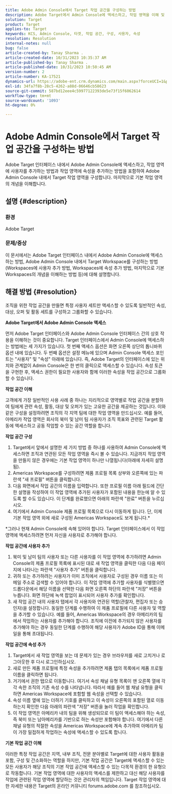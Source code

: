 ```yaml
---
title: Adobe Admin Console에서 Target 작업 공간을 구성하는 방법
description: Adobe Target에서 Admin Console에 액세스하고, 작업 영역을 이해 및 구성하고, 사용자 및 속성을 추가하는 방법을 알아봅니다.
solution: Target
product: Target
applies-to: Target
keywords: KCS, Admin Console, 타겟, 작업 공간, 구성, 사용자, 속성
resolution: Resolution
internal-notes: null
bug: false
article-created-by: Tanay Sharma .
article-created-date: 10/31/2023 10:35:37 AM
article-published-by: Tanay Sharma .
article-published-date: 10/31/2023 10:50:45 AM
version-number: 2
article-number: KA-17521
dynamics-url: https://adobe-ent.crm.dynamics.com/main.aspx?forceUCI=1&pagetype=entityrecord&etn=knowledgearticle&id=cd0bb035-d977-ee11-8179-6045bd006149
exl-id: 34fa7f8b-28c5-4262-a88d-06646cb58623
source-git-commit: 587bd12eee4c59977122393de5e73f15f6062614
workflow-type: tm+mt
source-wordcount: '1093'
ht-degree: 0%

---
```


# Adobe Admin Console에서 Target 작업 공간을 구성하는 방법


Adobe Target 인터페이스 내에서 Adobe Admin Console에 액세스하고, 작업 영역에 사용자를 추가하는 방법과 작업 영역에 속성을 추가하는 방법을 포함하여 Adobe Admin Console 내에서 Target 작업 영역을 구성합니다. 마지막으로 기본 작업 영역의 개념을 이해합니다.

## 설명 {#description}


### 환경

Adobe Target

### 문제/증상

이 문서에서는 Adobe Target 인터페이스 내에서 Adobe Admin Console에 액세스하는 방법, Adobe Admin Console 내에서 Target Workspace를 구성하는 방법(Workspaces에 사용자 추가 방법, Workspaces에 속성 추가 방법, 마지막으로 기본 Workspaces의 개념을 이해하는 방법 등)에 대해 설명합니다.


## 해결 방법 {#resolution}


조직을 위한 작업 공간을 만들면 특정 사용자 세트만 액세스할 수 있도록 일반적인 속성, 대상, 오퍼 및 활동 세트를 구성하고 그룹화할 수 있습니다.

<b>Adobe Target에서 Adobe Admin Console 액세스</b>

먼저 Adobe Target 인터페이스와 Adobe Admin Console 인터페이스 간의 상호 작용을 이해하는 것이 중요합니다. Target 인터페이스에서 Admin Console에 액세스하는 방법에는 세 가지가 있습니다. 첫 번째 액세스 옵션은 화면 오른쪽 상단의 톱니바퀴 옵션 내에 있습니다. 두 번째 옵션은 설정 메뉴에 있으며 Admin Console 액세스 포인트는 &quot;사용자&quot; 및 &quot;속성&quot; 아래에 있습니다. 즉, Adobe Target의 인터페이스에 있는 위치와 관계없이 Admin Console은 한 번의 클릭으로 액세스할 수 있습니다. 속성 토큰을 구현한 후, 액세스 권한이 필요한 사용자와 함께 이러한 속성을 작업 공간으로 그룹화할 수 있습니다.

<b>작업 공간 이해</b>

고객에게 가장 일반적인 사용 사례 중 하나는 지리적으로 영역별로 작업 공간을 분할하여 팀에게 관련 속성, 활동, 대상 및 오퍼가 있는 고유한 공간을 제공하는 것입니다. 이와 같은 구성을 설정하려면 조직의 각 지역 팀에 대한 작업 영역을 만드십시오. 예를 들어, 아메리카 작업 영역은 회사의 북미 및 남미 팀 사용자가 조직 목표와 관련된 Target 활동에 액세스하고 공동 작업할 수 있는 공간 역할을 합니다.

<b>작업 공간 구성</b>

1. Target에서 앞에서 설명한 세 가지 방법 중 하나를 사용하여 Admin Console에 액세스하면 조직과 연관된 모든 작업 영역을 즉시 볼 수 있습니다. 지금까지 작업 영역을 만들지 않은 경우에는 기본 작업 영역이 하나만 나열됩니다(아래에 자세히 설명됨).
2. Americas Workspace를 구성하려면 제품 프로필 목록 상부와 오른쪽에 있는 파란색 &quot;새 프로필&quot; 버튼을 클릭합니다.
3. 다음 화면에서 작업 공간의 이름을 입력합니다. 또한 프로필 이름 아래 필드에 간단한 설명을 작성하여 이 작업 영역에 추가된 사용자가 포함된 내용을 한눈에 알 수 있도록 할 수도 있습니다. 이 단계를 완료했으면 아래의 파란색 &quot;완료&quot; 버튼을 누르십시오.
4. 여기에서 Admin Console 제품 프로필 목록으로 다시 이동하게 됩니다. 단, 이제 기본 작업 영역 외에 새로 구성된 Americas Workspace도 보게 됩니다.\*


\*그러나 현재 Admin Console에 속해 있어야 합니다. Target 인터페이스에서 이 작업 영역에 액세스하려면 먼저 자신을 사용자로 추가해야 합니다.

<b>작업 공간에 사용자 추가</b>

1. 북미 및 남미 팀의 사용자 또는 다른 사용자를 이 작업 영역에 추가하려면 Admin Console의 제품 프로필 목록에 표시된 대로 새 작업 영역을 클릭한 다음 다음 페이지에 나타나는 파란색 &quot;사용자 추가&quot; 버튼을 클릭합니다.
2. 귀하 또는 추가하려는 사용자가 이미 조직에서 사용자로 구성된 경우 이름 또는 이메일 주소로 검색할 수 있어야 합니다. 이 작업 영역에 추가할 사용자를 식별했으면 드롭다운에서 해당 이름을 선택한 다음 화면 오른쪽 하단의 파란색 &quot;저장&quot; 버튼을 누릅니다. 화면 하단에 녹색 팝업이 표시되어 사용자 추가를 확인합니다.
3. 새 작업 공간 내의 사용자 탭에서 각 사용자와 연관된 역할(관찰자, 편집자 또는 승인자)을 설정합니다. 동일한 단계를 수행하여 이 제품 프로필에 다른 사용자 및 역할을 추가할 수 있습니다. 예를 들어, Americas Workspace의 경우 아메리카의 팀에서 작업하는 사용자를 추가해야 합니다. 조직에 이전에 추가되지 않은 사용자를 추가해야 하는 경우 동일한 단계를 수행하여 해당 사용자가 Adobe ID을 통해 이메일을 통해 초대됩니다.


<b>작업 공간에 속성 추가</b>

1. Target에서 새 작업 영역을 보는 데 문제가 있는 경우 브라우저를 새로 고치거나 로그아웃한 후 다시 로그인하십시오.
2. 새로 만든 제품 프로필에 특정 속성을 추가하려면 제품 탭의 목록에서 제품 프로필 이름을 클릭하면 됩니다.
3. 거기에서 권한 탭으로 이동합니다. 여기서 속성 채널 유형 목록이 맨 오른쪽 열에 각각 속한 조직의 기존 속성 수를 나타냅니다. 따라서 예를 들어 웹 채널 유형을 클릭하면 Americas Workspace에 포함할 웹 속성을 선택할 수 있습니다.
4. 속성 이름 옆에 있는 더하기 기호를 클릭하고 이 속성이 오른쪽의 포함된 열로 이동하는지 확인한 다음 아래의 파란색 &quot;저장&quot; 버튼을 눌러 작업을 확인합니다.
5. 이 작업 영역은 아메리카 내의 팀을 위해 생성되므로 이 팀이 액세스해야 하는 속성, 즉 북미 또는 남아메리카를 기반으로 하는 속성만 포함해야 합니다. 여기에서 다른 채널 유형의 적절한 속성을 Americas Workspace에 계속 추가하여 아메리카 팀이 가장 밀접하게 작업하는 속성에 액세스할 수 있도록 합니다.


<b>기본 작업 공간 이해</b>

이러한 특정 작업 공간은 지역, 내부 조직, 전문 분야별로 Target에 대한 사용자 활동을 포함, 구성 및 간소화하는 역할을 하지만, 기본 작업 공간은 Target에 액세스할 수 있는 모든 사용자가 해당 조직의 기본 작업 공간에 액세스할 수 있는 다목적 환경의 한 유형으로 작동합니다. 기본 작업 영역에 대한 사용자의 액세스를 제한하고 대신 해당 사용자를 작업에 관련된 작업 영역에 할당하는 것은 관리자의 책임입니다. Target 작업 영역에 대한 자세한 내용은 Target의 온라인 커뮤니티 forums.adobe.com 를 참조하십시오.
